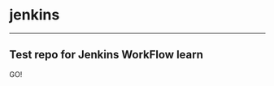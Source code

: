 # jenkins
------------------------------------
Test repo for Jenkins WorkFlow learn
------------------------------------
GO!

